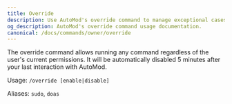 ```yaml
---
title: Override
description: Use AutoMod's override command to manage exceptional cases in your Stoat server. Bypass restrictions for server owners.
og_description: AutoMod's override command usage documentation.
canonical: /docs/commands/owner/override
---
```


The override command allows running any command regardless of the user's current permissions. It will be automatically disabled 5 minutes after your last interaction with AutoMod.

Usage: `/override [enable|disable]`

Aliases: `sudo`, `doas`

